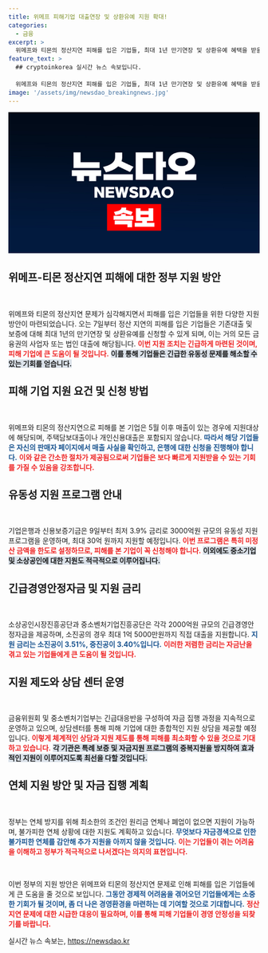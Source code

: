 ```yaml
---
title: 위메프 피해기업 대출연장 및 상환유예 지원 확대!
categories:
  - 금융
excerpt: >
  위메프와 티몬의 정산지연 피해를 입은 기업들, 최대 1년 만기연장 및 상환유예 혜택을 받을 수 있는 기회가 오는 7일부터 시작됩니다. 5600억 원 규모의 지원 방안으로 긴급 자금을 확보하려는 기업들의 관심이 집중될 전망!
feature_text: >
  ## cryptoinkorea 실시간 뉴스 속보입니다.

  위메프와 티몬의 정산지연 피해를 입은 기업들, 최대 1년 만기연장 및 상환유예 혜택을 받을 수 있는 기회가 오는 7일부터 시작됩니다. 5600억 원 규모의 지원 방안으로 긴급 자금을 확보하려는 기업들의 관심이 집중될 전망!
image: '/assets/img/newsdao_breakingnews.jpg'
---
```


<p><img src="/assets/img/newsdao_breakingnews.jpg" alt="cryptoinkorea 속보" /></p>

<h2 data-ke-size="size26">위메프-티몬 정산지연 피해에 대한 정부 지원 방안</h2>

<p data-ke-size="size16">&nbsp;</p>

<p>위메프와 티몬의 정산지연 문제가 심각해지면서 피해를 입은 기업들을 위한 다양한 지원 방안이 마련되었습니다. 오는 7일부터 정산 지연의 피해를 입은 기업들은 기존대출 및 보증에 대해 최대 1년의 만기연장 및 상환유예를 신청할 수 있게 되며, 이는 거의 모든 금융권의 사업자 또는 법인 대출에 해당됩니다. <b><span style="color: #ee2323;">이번 지원 조치는 긴급하게 마련된 것이며, 피해 기업에 큰 도움이 될 것입니다.</span></b> <b><span style="background-color: #21538527;">이를 통해 기업들은 긴급한 유동성 문제를 해소할 수 있는 기회를 얻습니다.</span></b></p>

<h2 data-ke-size="size26">피해 기업 지원 요건 및 신청 방법</h2>

<p data-ke-size="size16">&nbsp;</p>

<p>위메프와 티몬의 정산지연으로 피해를 본 기업은 5월 이후 매출이 있는 경우에 지원대상에 해당되며, 주택담보대출이나 개인신용대출은 포함되지 않습니다. <b><span style="color: #1a5490;">따라서 해당 기업들은 자신의 판매자 페이지에서 매출 사실을 확인하고, 은행에 대한 신청을 진행해야 합니다.</span></b> <b><span style="color: #ee2323;">이와 같은 간소한 절차가 제공됨으로써 기업들은 보다 빠르게 지원받을 수 있는 기회를 가질 수 있음을 강조합니다.</span></b></p>

<h2 data-ke-size="size26">유동성 지원 프로그램 안내</h2>

<p data-ke-size="size16">&nbsp;</p>

<p>기업은행과 신용보증기금은 9일부터 최저 3.9% 금리로 3000억원 규모의 유동성 지원 프로그램을 운영하며, 최대 30억 원까지 지원할 예정입니다. <b><span style="color: #ee2323;">이번 프로그램은 특히 미정산 금액을 한도로 설정하므로, 피해를 본 기업이 꼭 신청해야 합니다.</span></b> <b><span style="background-color: #21538527;">이외에도 중소기업 및 소상공인에 대한 지원도 적극적으로 이루어집니다.</span></b></p>

<h2 data-ke-size="size26">긴급경영안정자금 및 지원 금리</h2>

<p data-ke-size="size16">&nbsp;</p>

<p>소상공인시장진흥공단과 중소벤처기업진흥공단은 각각 2000억원 규모의 긴급경영안정자금을 제공하며, 소진공의 경우 최대 1억 5000만원까지 직접 대출을 지원합니다. <b><span style="color: #1a5490;">지원 금리는 소진공이 3.51%, 중진공이 3.40%입니다.</span></b> <b><span style="color: #ee2323;">이러한 저렴한 금리는 자금난을 겪고 있는 기업들에게 큰 도움이 될 것입니다.</span></b></p>

<h2 data-ke-size="size26">지원 제도와 상담 센터 운영</h2>

<p data-ke-size="size16">&nbsp;</p>

<p>금융위원회 및 중소벤처기업부는 긴급대응반을 구성하여 자금 집행 과정을 지속적으로 운영하고 있으며, 상담센터를 통해 피해 기업에 대한 종합적인 지원 상담을 제공할 예정입니다. <b><span style="color: #ee2323;">이렇게 체계적인 상담과 지원 제도를 통해 피해를 최소화할 수 있을 것으로 기대하고 있습니다.</span></b> <b><span style="background-color: #21538527;">각 기관은 특례 보증 및 자금지원 프로그램의 중복지원을 방지하여 효과적인 지원이 이루어지도록 최선을 다할 것입니다.</span></b></p>

<h2 data-ke-size="size26">연체 지원 방안 및 자금 집행 계획</h2>

<p data-ke-size="size16">&nbsp;</p>

<p>정부는 연체 방지를 위해 최소한의 조건인 원리금 연체나 폐업이 없으면 지원이 가능하며, 불가피한 연체 상황에 대한 지원도 계획하고 있습니다. <b><span style="color: #1a5490;">무엇보다 자금경색으로 인한 불가피한 연체를 감안해 추가 지원을 아끼지 않을 것입니다.</span></b> <b><span style="color: #ee2323;">이는 기업들이 겪는 어려움을 이해하고 정부가 적극적으로 나서겠다는 의지의 표현입니다.</span></b></p>

<p data-ke-size="size16">&nbsp;</p>

<p>이번 정부의 지원 방안은 위메프와 티몬의 정산지연 문제로 인해 피해를 입은 기업들에게 큰 도움을 줄 것으로 보입니다. <b><span style="color: #1a5490;">그동안 경제적 어려움을 겪어오던 기업들에게는 소중한 기회가 될 것이며, 좀 더 나은 경영환경을 마련하는 데 기여할 것으로 기대합니다.</span></b> <b><span style="color: #ee2323;">정산지연 문제에 대한 시급한 대응이 필요하며, 이를 통해 피해 기업들이 경영 안정성을 되찾기를 바랍니다.</span></b></p>
실시간 뉴스 속보는, <a href="https://newsdao.kr" rel="dofollow">https://newsdao.kr</a>


